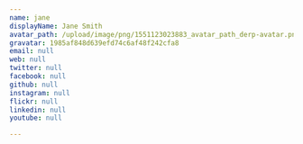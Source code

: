 ```yaml
---
name: jane
displayName: Jane Smith
avatar_path: /upload/image/png/1551123023883_avatar_path_derp-avatar.png
gravatar: 1985af848d639efd74c6af48f242cfa8
email: null
web: null
twitter: null
facebook: null
github: null
instagram: null
flickr: null
linkedin: null
youtube: null

---
```


